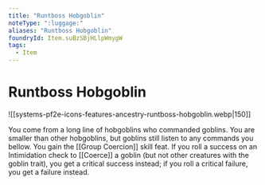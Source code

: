 ```yaml
---
title: "Runtboss Hobgoblin"
noteType: ":luggage:"
aliases: "Runtboss Hobgoblin"
foundryId: Item.suBzSBjHLlpWmygW
tags:
  - Item
---
```


# Runtboss Hobgoblin
![[systems-pf2e-icons-features-ancestry-runtboss-hobgoblin.webp|150]]

You come from a long line of hobgoblins who commanded goblins. You are smaller than other hobgoblins, but goblins still listen to any commands you bellow. You gain the [[Group Coercion]] skill feat. If you roll a success on an Intimidation check to [[Coerce]] a goblin (but not other creatures with the goblin trait), you get a critical success instead; if you roll a critical failure, you get a failure instead.
